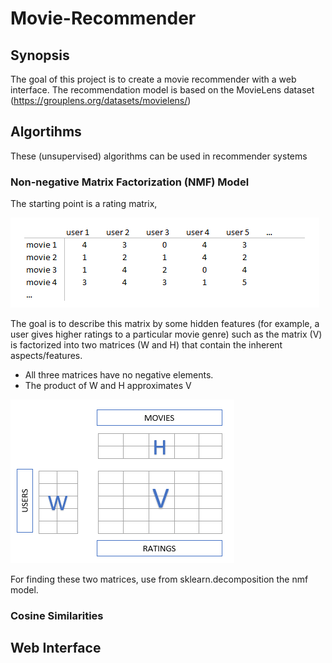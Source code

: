 # Movie-Recommender

## Synopsis
The goal of this project is to create a movie recommender with a web interface. The recommendation model is based on the MovieLens dataset (https://grouplens.org/datasets/movielens/)


## Algortihms
These (unsupervised) algorithms can be used in recommender systems

### Non-negative Matrix Factorization (NMF) Model
The starting point is a rating matrix,

![Screenshot](rating_matrix.png)

The goal is to describe this matrix by some hidden features (for example, a user gives higher ratings to a particular movie genre) such as the matrix (V) is factorized into two matrices (W and H) that contain the inherent aspects/features.

- All three matrices have no negative elements.
- The product of W and H approximates V

![Screenshot](nmf.png)



For finding these two matrices, use from sklearn.decomposition the nmf model. 

### Cosine Similarities

## Web Interface
